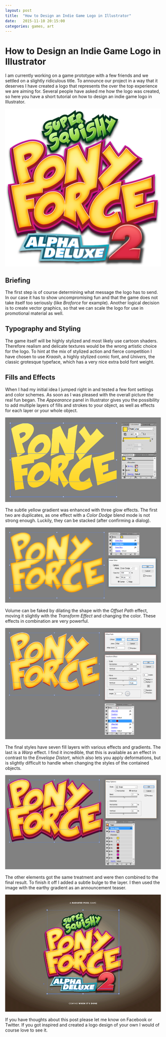 ```yaml
---
layout: post
title:  "How to Design an Indie Game Logo in Illustrator"
date:   2015-11-10 20:15:00
categories: games, art
---
```


# How to Design an Indie Game Logo in Illustrator

I am currently working on a game prototype with a few friends and we settled on a slightly ridiculous title. To announce our project in a way that it deserves I have created a logo that represents the over the top experience we are aiming for. Several people have asked me how the logo was created, so here you have a short tutorial on how to design an indie game logo in Illustrator.

![](/images/super-squishy-pony-force-alpha-deluxe-2.png)

## Briefing
The first step is of course determining what message the logo has to send. In our case it has to show uncompromising fun and that the game does not take itself too seriously (like *Broforce* for example). Another logical decision is to create vector graphics, so that we can scale the logo for use in promotional material as well.

## Typography and Styling
The game itself will be highly stylized and most likely use cartoon shaders. Therefore realism and delicate textures would be the wrong artistic choice for the logo. To hint at the mix of stylized action and fierce competition I have chosen to use *Kraash*, a highly stylized comic font, and *Univers*, the classic grotesque typeface, which has a very nice extra bold font weight.

## Fills and Effects

When I had my initial idea I jumped right in and tested a few font settings and color schemes. As soon as I was pleased with the overall picture the real fun began. The *Appearance* panel in Illustrator gives you the possibility to add multiple layers of fills and strokes to your object, as well as effects for each layer or your whole object.

![](/images/appearance-panel-and-gradient-fill.png)

The subtle yellow gradient was enhanced with three glow effects. The first two are duplicates, as one effect with a *Color Dodge* blend mode is not strong enough. Luckily, they can be stacked (after confirming a dialog).

![](/images/basic-effects.png)

Volume can be faked by dilating the shape with the *Offset Path* effect, moving it slightly with the *Transform Effect* and changing the color. These effects in combination are very powerful.

![](/images/offset-and-transform.png)

The final styles have seven fill layers with various effects and gradients. The last is a *Warp* effect. I find it incredible, that this is available as an effect in contrast to the *Envelope Distort*, which also lets you apply deformations, but is slightly difficult to handle when changing the styles of the contained objects.

![](/images/bulge-warp.png)

The other elements got the same treatment and were then combined to the final result. To finish it off I added a subtle bulge to the layer. I then used the image with the earthy gradient as an announcement teaser.

![](/images/drop-shadow.png)

If you have thoughts about this post please let me know on Facebook or Twitter. If you got inspired and created a logo design of your own I would of course love to see it.
